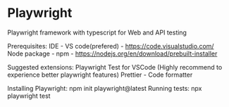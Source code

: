 # Playwright
Playwright framework with typescript for Web and API testing

Prerequisites:
    IDE - VS code(prefered) - https://code.visualstudio.com/
    Node package - npm - https://nodejs.org/en/download/prebuilt-installer

Suggested extensions:
    Playwright Test for VSCode (Highly recommend to experience better playwright features)
    Prettier - Code formatter

Installing Playwright:  npm init playwright@latest
Running tests: npx playwright test